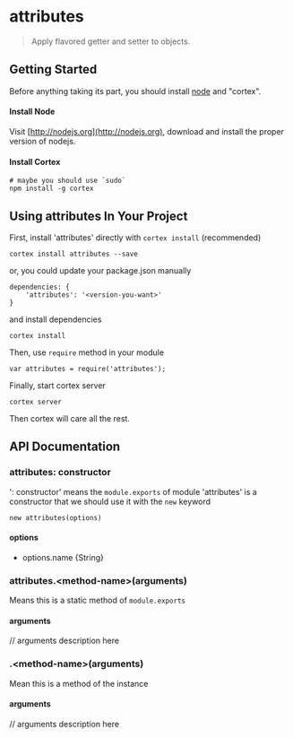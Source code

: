 # attributes

> Apply flavored getter and setter to objects.

## Getting Started
Before anything taking its part, you should install [node](http://nodejs.org) and "cortex".

#### Install Node

Visit [http://nodejs.org](http://nodejs.org), download and install the proper version of nodejs.

#### Install Cortex

    # maybe you should use `sudo`
    npm install -g cortex

## Using attributes In Your Project

First, install 'attributes' directly with `cortex install` (recommended)
	
	cortex install attributes --save
	
or, you could update your package.json manually
    
    dependencies: {
        'attributes': '<version-you-want>'
    }
    
and install dependencies
	
	cortex install
    
Then, use `require` method in your module
    
    var attributes = require('attributes');
    
Finally, start cortex server
    
    cortex server
    
Then cortex will care all the rest.


## API Documentation

### attributes: constructor
': constructor' means the `module.exports` of module 'attributes' is a constructor that we should use it with the `new` keyword

	new attributes(options)
	
#### options
- options.name {String}



### attributes.\<method-name\>(arguments)
Means this is a static method of `module.exports`

#### arguments
// arguments description here

### .\<method-name\>(arguments)
Mean this is a method of the instance

#### arguments
// arguments description here